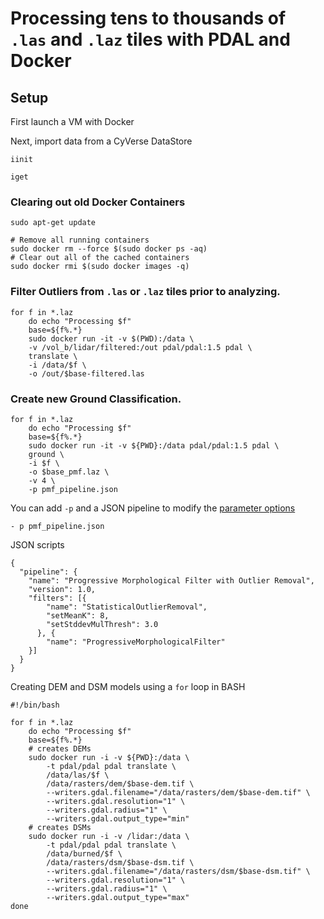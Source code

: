 # Processing tens to thousands of `.las` and `.laz` tiles with PDAL and Docker

## Setup

First launch a VM with Docker

Next, import data from a CyVerse DataStore

```
iinit
```

```
iget 
```


### Clearing out old Docker Containers

```
sudo apt-get update
```

```
# Remove all running containers
sudo docker rm --force $(sudo docker ps -aq)
# Clear out all of the cached containers
sudo docker rmi $(sudo docker images -q)
```

### Filter Outliers from `.las` or `.laz` tiles prior to analyzing.

```
for f in *.laz
    do echo "Processing $f"
    base=${f%.*}
    sudo docker run -it -v $(PWD):/data \
    -v /vol_b/lidar/filtered:/out pdal/pdal:1.5 pdal \
    translate \
    -i /data/$f \
    -o /out/$base-filtered.las
```

### Create new Ground Classification.

```
for f in *.laz
    do echo "Processing $f"
    base=${f%.*}
    sudo docker run -it -v ${PWD}:/data pdal/pdal:1.5 pdal \
    ground \
    -i $f \
    -o $base_pmf.laz \
    -v 4 \
    -p pmf_pipeline.json
```

You can add `-p` and a JSON pipeline to modify the [parameter options](https://www.pdal.io/stages/filters.pmf.html#options)

```
- p pmf_pipeline.json
```

JSON scripts
```
{
  "pipeline": {
    "name": "Progressive Morphological Filter with Outlier Removal",
    "version": 1.0,
    "filters": [{
        "name": "StatisticalOutlierRemoval",
        "setMeanK": 8,
        "setStddevMulThresh": 3.0
      }, {
        "name": "ProgressiveMorphologicalFilter"
    }]
  }
}

```

Creating DEM and DSM models using a `for` loop in BASH

```
#!/bin/bash

for f in *.laz
    do echo "Processing $f"
    base=${f%.*}
    # creates DEMs
    sudo docker run -i -v ${PWD}:/data \
        -t pdal/pdal pdal translate \
        /data/las/$f \
        /data/rasters/dem/$base-dem.tif \
        --writers.gdal.filename="/data/rasters/dem/$base-dem.tif" \
        --writers.gdal.resolution="1" \
        --writers.gdal.radius="1" \
        --writers.gdal.output_type="min"
    # creates DSMs    
    sudo docker run -i -v /lidar:/data \
        -t pdal/pdal pdal translate \
        /data/burned/$f \
        /data/rasters/dsm/$base-dsm.tif \
        --writers.gdal.filename="/data/rasters/dsm/$base-dsm.tif" \
        --writers.gdal.resolution="1" \
        --writers.gdal.radius="1" \
        --writers.gdal.output_type="max"
done
```
